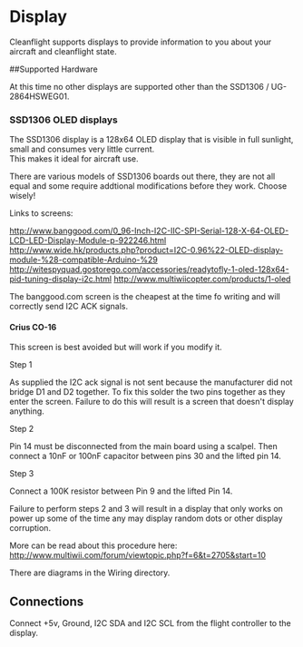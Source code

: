 # Display

Cleanflight supports displays to provide information to you about your aircraft and cleanflight state.

##Supported Hardware

At this time no other displays are supported other than the SSD1306 / UG-2864HSWEG01.

### SSD1306 OLED displays

The SSD1306 display is a 128x64 OLED display that is visible in full sunlight, small and consumes very little current.  
This makes it ideal for aircraft use.

There are various models of SSD1306 boards out there, they are not all equal and some require addtional modifications
before they work.  Choose wisely!

Links to screens:

http://www.banggood.com/0_96-Inch-I2C-IIC-SPI-Serial-128-X-64-OLED-LCD-LED-Display-Module-p-922246.html
http://www.wide.hk/products.php?product=I2C-0.96%22-OLED-display-module-%28-compatible-Arduino-%29
http://witespyquad.gostorego.com/accessories/readytofly-1-oled-128x64-pid-tuning-display-i2c.html
http://www.multiwiicopter.com/products/1-oled

The banggood.com screen is the cheapest at the time fo writing and will correctly send I2C ACK signals.

#### Crius CO-16

This screen is best avoided but will work if you modify it.

Step 1

As supplied the I2C ack signal is not sent because the manufacturer did not bridge D1 and D2 together.  To fix this solder
the two pins together as they enter the screen.  Failure to do this will result is a screen that doesn't display anything.

Step 2

Pin 14 must be disconnected from the main board using a scalpel. Then connect a 10nF or 100nF capacitor between pins 30 and the
lifted pin 14.

Step 3

Connect a 100K resistor between Pin 9 and the lifted Pin 14.

Failure to perform steps 2 and 3 will result in a display that only works on power up some of the time any may display random dots
or other display corruption.

More can be read about this procedure here: http://www.multiwii.com/forum/viewtopic.php?f=6&t=2705&start=10

There are diagrams in the Wiring directory.

## Connections

Connect +5v, Ground, I2C SDA and I2C SCL from the flight controller to the display.



